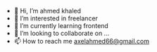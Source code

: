 - 👋 Hi, I’m ahmed khaled
- 👀 I’m interested in freelancer
- 🌱 I’m currently learning frontend
- 💞️ I’m looking to collaborate on ...
- 📫 How to reach me axelahmed66@gmail.com

<!---
mochii99/mochii99 is a ✨ special ✨ repository because its `README.md` (this file) appears on your GitHub profile.
You can click the Preview link to take a look at your changes.
--->
